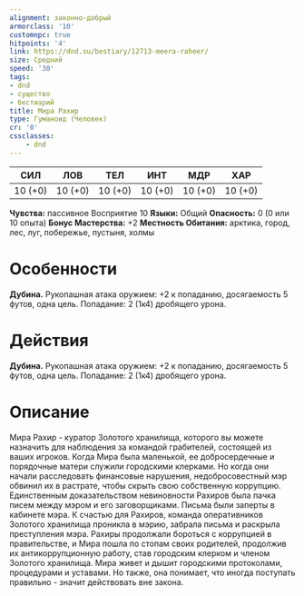 ```yaml
---
alignment: законно-добрый
armorclass: '10'
customnpc: true
hitpoints: '4'
link: https://dnd.su/bestiary/12713-meera-raheer/
size: Средний
speed: '30'
tags:
- dnd
- существо
- бестиарий
title: Мира Рахир
type: Гуманоид (Человек)
cr: '0'
cssclasses:
    - dnd
---
```



| СИЛ | ЛОВ | ТЕЛ | ИНТ | МДР | ХАР |
|---|---|---|---|---|---|
| 10 (+0) | 10 (+0) | 10 (+0) | 10 (+0) | 10 (+0) | 10 (+0) |
**Чувства:** пассивное Восприятие 10
**Языки:** Общий
**Опасность:** 0 (0 или 10 опыта)
**Бонус Мастерства:** +2
**Местность Обитания:** арктика, город, лес, луг, побережье, пустыня, холмы


# Особенности
**Дубина.** Рукопашная атака оружием: +2 к попаданию, досягаемость 5 футов, одна цель. Попадание: 2 (1к4) дробящего урона.


# Действия
**Дубина.** Рукопашная атака оружием: +2 к попаданию, досягаемость 5 футов, одна цель. Попадание: 2 (1к4) дробящего урона.


# Описание
Мира Рахир - куратор Золотого хранилища, которого вы можете назначить для наблюдения за командой грабителей, состоящей из ваших игроков. Когда Мира была маленькой, ее добросердечные и порядочные матери служили городскими клерками. Но когда они начали расследовать финансовые нарушения, недобросовестный мэр обвинил их в растрате, чтобы скрыть свою собственную коррупцию. Единственным доказательством невиновности Рахиров была пачка писем между мэром и его заговорщиками. Письма были заперты в кабинете мэра. К счастью для Рахиров, команда оперативников Золотого хранилища проникла в мэрию, забрала письма и раскрыла преступления мэра. Рахиры продолжали бороться с коррупцией в правительстве, и Мира пошла по стопам своих родителей, продолжив их антикоррупционную работу, став городским клерком и членом Золотого хранилища. Мира живет и дышит городскими протоколами, процедурами и уставами. Но также, она понимает, что иногда поступать правильно - значит действовать вне закона.